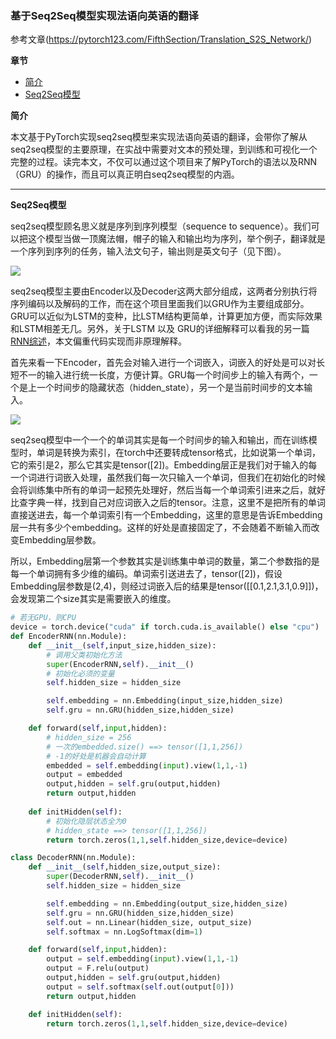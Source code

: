### 基于Seq2Seq模型实现法语向英语的翻译

参考文章(https://pytorch123.com/FifthSection/Translation_S2S_Network/)

**章节**

- [简介](#abstract)
- [Seq2Seq模型](#seq2seq)



**<div id='abstract'>简介</div>**

本文基于PyTorch实现seq2seq模型来实现法语向英语的翻译，会带你了解从seq2seq模型的主要原理，在实战中需要对文本的预处理，到训练和可视化一个完整的过程。读完本文，不仅可以通过这个项目来了解PyTorch的语法以及RNN（GRU）的操作，而且可以真正明白seq2seq模型的内涵。

***

**<div id='seq2seq'>Seq2Seq模型</div>**

seq2seq模型顾名思义就是序列到序列模型（sequence to sequence）。我们可以把这个模型当做一顶魔法帽，帽子的输入和输出均为序列，举个例子，翻译就是一个序列到序列的任务，输入法文句子，输出则是英文句子（见下图）。

![](https://github.com/sherlcok314159/ML/blob/main/NN/Images/seq2seq.png)

seq2seq模型主要由Encoder以及Decoder这两大部分组成，这两者分别执行将序列编码以及解码的工作，而在这个项目里面我们以GRU作为主要组成部分。GRU可以近似为LSTM的变种，比LSTM结构更简单，计算更加方便，而实际效果和LSTM相差无几。另外，关于LSTM 以及 GRU的详细解释可以看我的另一篇[RNN综述](NN/RNN/rnn.md)，本文偏重代码实现而非原理解释。

首先来看一下Encoder，首先会对输入进行一个词嵌入，词嵌入的好处是可以对长短不一的输入进行统一长度，方便计算。GRU每一个时间步上的输入有两个，一个是上一个时间步的隐藏状态（hidden_state），另一个是当前时间步的文本输入。

![](https://github.com/sherlcok314159/ML/blob/main/NN/Images/encoder.png)

seq2seq模型中一个一个的单词其实是每一个时间步的输入和输出，而在训练模型时，单词是转换为索引，在torch中还要转成tensor格式，比如说第一个单词，它的索引是2，那么它其实是tensor([2])。Embedding层正是我们对于输入的每一个词进行词嵌入处理，虽然我们每一次只输入一个单词，但我们在初始化的时候会将训练集中所有的单词一起预先处理好，然后当每一个单词索引进来之后，就好比查字典一样，找到自己对应词嵌入之后的tensor。注意，这里不是把所有的单词直接送进去，每一个单词索引有一个Embedding，这里的意思是告诉Embedding层一共有多少个embedding。这样的好处是直接固定了，不会随着不断输入而改变Embedding层参数。

所以，Embedding层第一个参数其实是训练集中单词的数量，第二个参数指的是每一个单词拥有多少维的编码。单词索引送进去了，tensor([2])，假设Embedding层参数是(2,4)，则经过词嵌入后的结果是tensor([[0.1,2.1,3.1,0.9]])，会发现第二个size其实是需要嵌入的维度。


```python
# 若无GPU，则CPU
device = torch.device("cuda" if torch.cuda.is_available() else "cpu")
def EncoderRNN(nn.Module):
    def __init__(self,input_size,hidden_size):
        # 调用父类初始化方法
        super(EncoderRNN,self).__init__()
        # 初始化必须的变量
        self.hidden_size = hidden_size

        self.embedding = nn.Embedding(input_size,hidden_size)
        self.gru = nn.GRU(hidden_size,hidden_size)

    def forward(self,input,hidden):
        # hidden_size = 256
        # 一次的embedded.size() ==> tensor([1,1,256])
        # -1的好处是机器会自动计算
        embedded = self.embedding(input).view(1,1,-1)
        output = embedded
        output,hidden = self.gru(output,hidden)
        return output,hidden
    
    def initHidden(self):
        # 初始化隐层状态全为0
        # hidden_state ==> tensor([1,1,256])
        return torch.zeros(1,1,self.hidden_size,device=device)
```


```python
class DecoderRNN(nn.Module):
    def __init__(self,hidden_size,output_size):
        super(DecoderRNN,self).__init__()
        self.hidden_size = hidden_size

        self.embedding = nn.Embedding(output_size,hidden_size)
        self.gru = nn.GRU(hidden_size,hidden_size)
        self.out = nn.Linear(hidden_size, output_size)
        self.softmax = nn.LogSoftmax(dim=1)

    def forward(self,input,hidden):
        output = self.embedding(input).view(1,1,-1)
        output = F.relu(output)
        output,hidden = self.gru(output,hidden)
        output = self.softmax(self.out(output[0]))
        return output,hidden

    def initHidden(self):
        return torch.zeros(1,1,self.hidden_size,device=device)
```